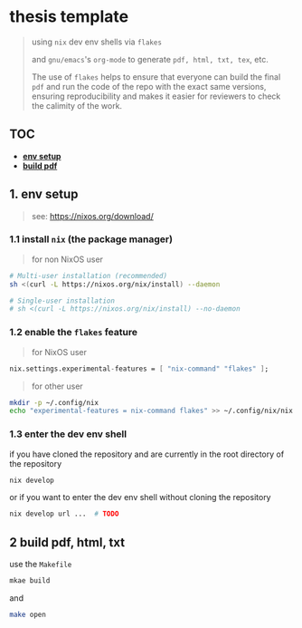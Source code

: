 thesis template
===============

> using `nix` dev env shells via `flakes`
>
> and `gnu/emacs`'s `org-mode` to generate `pdf, html, txt, tex`, etc.
>
> The use of `flakes` helps to ensure that everyone can build the final `pdf` and run the 
> code of the repo with the exact same versions, ensuring
> reproducibility and makes it easier for reviewers to check the calimity of the work.


## TOC

- [**env setup**](https://github.com/felixbd/thesis-template?tab=readme-ov-file#1-env-setup)
- [**build pdf**](https://github.com/felixbd/thesis-template?tab=readme-ov-file#2-build-pdf-html-txt)


## 1. env setup

> see: https://nixos.org/download/


### 1.1 install `nix` (the package manager)

> for non NixOS user

```sh
# Multi-user installation (recommended)
sh <(curl -L https://nixos.org/nix/install) --daemon

# Single-user installation
# sh <(curl -L https://nixos.org/nix/install) --no-daemon
```


### 1.2 enable the `flakes` feature

> for NixOS user

```nix
nix.settings.experimental-features = [ "nix-command" "flakes" ];
```

> for other user

```sh
mkdir -p ~/.config/nix
echo "experimental-features = nix-command flakes" >> ~/.config/nix/nix.conf
```


### 1.3 enter the dev env shell

if you have cloned the repository and are currently in the root directory of the repository

```sh
nix develop
```

or if you want to enter the dev env shell without cloning the repository

```sh
nix develop url ...  # TODO
```

## 2 build pdf, html, txt

use the `Makefile`

```sh
mkae build
```

and

```sh
make open
```

